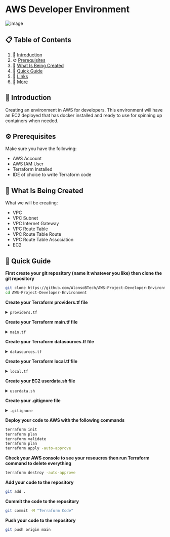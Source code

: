 # AWS Developer Environment
![image](https://github.com/AlonsoBTech/AWS-Project-Developer-Environment/assets/160416175/5b246a3a-34c5-476b-9bc2-531fdefa196d)

## 📋 <a name="table">Table of Contents</a>

1. 🤖 [Introduction](#introduction)
2. ⚙️ [Prerequisites](#prerequisites)
3. 🔋 [What Is Being Created](#what-is-being-created)
4. 🤸 [Quick Guide](#quick-guide)
5. 🔗 [Links](#links)
7. 🚀 [More](#more)


## <a name="introduction">🤖 Introduction</a>

Creating an environment in AWS for developers. This environment will have an EC2 deployed that has docker installed
and ready to use for spinning up containers when needed.

## <a name="prerequisites">⚙️ Prerequisites</a>

Make sure you have the following:

- AWS Account
- AWS IAM User
- Terraform Installed
- IDE of choice to write Terraform code

## <a name="what-is-being-created">🔋 What Is Being Created</a>

What we will be creating:

- VPC
- VPC Subnet
- VPC Internet Gateway
- VPC Route Table
- VPC Route Table Route
- VPC Route Table Association
- EC2

## <a name="quick-guide">🤸 Quick Guide</a>

**First create your git repository (name it whatever you like) then clone the git repository**

```bash
git clone https://github.com/AlonsoBTech/AWS-Project-Developer-Environment.git
cd AWS-Project-Developer-Environment
```

**Create your Terraform providers.tf file**

</details>

<details>
<summary><code>providers.tf</code></summary>

```bash
terraform {
  required_providers {
    aws = {
      source  = "hashicorp/aws"
      version = "~> 5.40.0"
    }
  }
}

provider "aws" {
  region  = "ca-central-1"
}
```
</details>

**Create your Terraform main.tf file**

</details>

<details>
<summary><code>main.tf</code></summary>

```bash
### Creating VPC
resource "aws_vpc" "project1" {
  cidr_block           = "10.0.0.0/16"
  enable_dns_hostnames = true
  enable_dns_support   = true

  tags = {
    Name = "Project1_VPC"
  }
}

### Creating Public Subnet
resource "aws_subnet" "Project1_Public_Subnet_1" {
  vpc_id                  = aws_vpc.project1.id
  cidr_block              = "10.0.1.0/24"
  map_public_ip_on_launch = true
  availability_zone       = "ca-central-1a"

  tags = {
    Name = "Project1_Public"
  }
}

### Creating Internet Gateway
resource "aws_internet_gateway" "Project1_IGW" {
  vpc_id = aws_vpc.project1.id

  tags = {
    Name = "Project1_IGW"
  }
}

### Creating Route Table
resource "aws_route_table" "Project_Public_RT" {
    vpc_id = aws_vpc.project1.id

    route {
        cidr_block = "0.0.0.0/0"
        gateway_id = aws_internet_gateway.Project1_IGW.id
    }

    tags = {
      Name = "Project1_PublicRT"
    }
}

### Creating Route Table Association
resource "aws_route_table_association" "Project1_pub_asso1" {
  subnet_id      = aws_subnet.Project1_Public_Subnet_1.id
  route_table_id = aws_route_table.Project_Public_RT.id
}

### Creating Security Group
resource "aws_security_group" "Project1_DevApp_Sg" {
  name        = "Project1_DevApp_Sg"
  description = "Allow SSH, HTTP, HTTPS inbound traffic and all outbound traffic"
  vpc_id      = aws_vpc.project1.id

  ingress {
    from_port   = 22
    to_port     = 22
    protocol    = "tcp"
    cidr_blocks = ["${local.my_ip.ip}/32"]
  }

  ingress {
    from_port   = 80
    to_port     = 80
    protocol    = "tcp"
    cidr_blocks = ["0.0.0.0/0"]
  }

  ingress {
    from_port   = 8080
    to_port     = 8080
    protocol    = "tcp"
    cidr_blocks = ["0.0.0.0/0"]
  }

  ingress {
    from_port   = 443
    to_port     = 443
    protocol    = "tcp"
    cidr_blocks = ["0.0.0.0/0"]
  }

  egress {
    from_port   = 0
    to_port     = 0
    protocol    = "-1"
    cidr_blocks = ["0.0.0.0/0"]
  }

  tags = {
    Name = "Dev-SG"
  }
}

### Creating EC2 SSH Key
resource "aws_key_pair" "project1_key" {
  key_name   = "pj1key"
  public_key = file("PATH-TO-YOUR-SSH-KEY")
}

### Creating EC2 Instance
resource "aws_instance" "dev1" {
  ami                    = data.aws_ami.ubuntu.id
  instance_type          = "t2.micro"
  key_name               = aws_key_pair.project1_key.id
  vpc_security_group_ids = [aws_security_group.Project1_DevApp_Sg.id]
  subnet_id              = aws_subnet.Project1_Public_Subnet_1.id
  user_data              = file("userdata.sh")

  root_block_device {
    volume_size = 10
  }

  tags = {
    Name = "dev1_ec2"
  }
}
```
</details>

**Create your Terraform datasources.tf file**

</details>

<details>
<summary><code>datasources.tf</code></summary>
  
```bash
data "aws_ami" "ubuntu" {
  most_recent = true

  filter {
    name   = "name"
    values = ["ubuntu/images/hvm-ssd/ubuntu-jammy-22.04-amd64-server-*"]
  }

  filter {
    name   = "virtualization-type"
    values = ["hvm"]
  }

  owners = ["099720109477"]
}

data "http" "my_public_ip" {
    url = "https://ifconfig.co/json"
    request_headers = {
        Accept = "application/json"
    }
}
```
</details>

**Create your Terraform local.tf file**

</details>

<details>
<summary><code>local.tf</code></summary>

```bash
locals {
    my_ip = jsondecode(data.http.my_public_ip.body)
}
```
</details>

**Create your EC2 userdata.sh file**

</details>

<details>
<summary><code>userdata.sh</code></summary>

```bash
#!/bin/bash
sudo apt-get update -y
sudo apt-get install -y ca-certificates curl
sudo install -m 0755 -d /etc/apt/keyrings
sudo curl -fsSL https://download.docker.com/linux/ubuntu/gpg -o /etc/apt/keyrings/docker.asc
sudo chmod a+r /etc/apt/keyrings/docker.asc
echo \
  "deb [arch=$(dpkg --print-architecture) signed-by=/etc/apt/keyrings/docker.asc] https://download.docker.com/linux/ubuntu \
  $(. /etc/os-release && echo "$VERSION_CODENAME") stable" | \
  sudo tee /etc/apt/sources.list.d/docker.list > /dev/null
sudo apt-get update -y
sudo apt-get install -y docker-ce docker-ce-cli containerd.io docker-buildx-plugin docker-compose-plugin
```
</details>

**Create your .gitignore file**

</details>

<details>
<summary><code>.gitignore</code></summary>

```bash
.terraform.lock.hcl
terraform.tfstate
terraform.tfstate.backup
docker ready ubuntu.txt
```
</details>

**Deploy your code to AWS with the following commands**

```bash
terraform init
terraform plan
terraform validate
terraform plan
terraform apply -auto-approve
```
**Check your AWS console to see your resoucres then run Terraform command to delete everything**

```bash
terraform destroy -auto-approve
```

**Add your code to the repository**

```bash
git add .
```

**Commit the code to the repository**

```bash
git commit -M "Terraform Code"
```

**Push your code to the repository**

```bash
git push origin main
```

